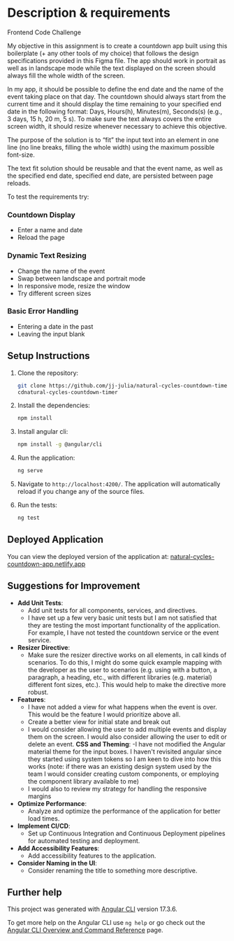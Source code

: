 # Description & requirements

Frontend Code Challenge

My objective in this assignment is to create a countdown app built using this boilerplate (+ any
other tools of my choice) that follows the design specifications provided in this Figma file. The
app should work in portrait as well as in landscape mode while the text displayed on the screen
should always fill the whole width of the screen.

In my app, it should be possible to define the end date and the name of the event taking place on
that day. The countdown should always start from the current time and it should display the time
remaining to your specified end date in the following format: Days, Hours(h), Minutes(m), Seconds(s)
(e.g., 3 days, 15 h, 20 m, 5 s). To make sure the text always covers the entire screen width, it
should resize whenever necessary to achieve this objective.

The purpose of the solution is to “fit” the input text into an element in one line (no line breaks,
filling the whole width) using the maximum possible font-size.

The text fit solution should be reusable and that the event name, as well as the specified end date,
specified end date, are persisted between page reloads.

To test the requirements try:

### Countdown Display

- Enter a name and date
- Reload the page

### Dynamic Text Resizing

- Change the name of the event
- Swap between landscape and portrait mode
- In responsive mode, resize the window
- Try different screen sizes

### Basic Error Handling

- Entering a date in the past
- Leaving the input blank

## Setup Instructions

1. Clone the repository:

   ```bash
   git clone https://github.com/jj-julia/natural-cycles-countdown-timer.git
   cdnatural-cycles-countdown-timer
   ```

2. Install the dependencies:

   ```bash
   npm install
   ```

3. Install angular cli:

   ```bash
   npm install -g @angular/cli
   ```

4. Run the application:

   ```bash
   ng serve
   ```

5. Navigate to `http://localhost:4200/`. The application will automatically reload if you change any
   of the source files.

6. Run the tests:

   ```bash
   ng test
   ```

## Deployed Application

You can view the deployed version of the application at:
[natural-cycles-countdown-app.netlify.app](https://natural-cycles-countdown-app.netlify.app/)

## Suggestions for Improvement

- **Add Unit Tests**:
  - Add unit tests for all components, services, and directives.
  - I have set up a few very basic unit tests but I am not satisfied that they are testing the most
    important functionality of the application. For example, I have not tested the countdown service
    or the event service.
- **Resizer Directive**:
  - Make sure the resizer directive works on all elements, in call kinds of scenarios. To do this, I
    might do some quick example mapping with the developer as the user to scenarios (e.g. using with
    a button, a paragraph, a heading, etc., with different libraries (e.g. material) different font
    sizes, etc.). This would help to make the directive more robust.
- **Features**:
  - I have not added a view for what happens when the event is over. This would be the feature I
    would prioritize above all.
  - Create a better view for initial state and break out
  - I would consider allowing the user to add multiple events and display them on the screen. I
    would also consider allowing the user to edit or delete an event. **CSS and Theming**: -I have
    not modified the Angular material theme for the input boxes. I haven't revisited angular since
    they started using system tokens so I am keen to dive into how this works (note: if there was an
    existing design system used by the team I would consider creating custom components, or
    employing the component library available to me)
  - I would also to review my strategy for handling the responsive margins
- **Optimize Performance**:
  - Analyze and optimize the performance of the application for better load times.
- **Implement CI/CD**:
  - Set up Continuous Integration and Continuous Deployment pipelines for automated testing and
    deployment.
- **Add Accessibility Features**:
  - Add accessibility features to the application.
- **Consider Naming in the UI**:
  - Consider renaming the title to something more descriptive.

## Further help

This project was generated with [Angular CLI](https://github.com/angular/angular-cli) version
17.3.6.

To get more help on the Angular CLI use `ng help` or go check out the
[Angular CLI Overview and Command Reference](https://angular.io/cli) page.

